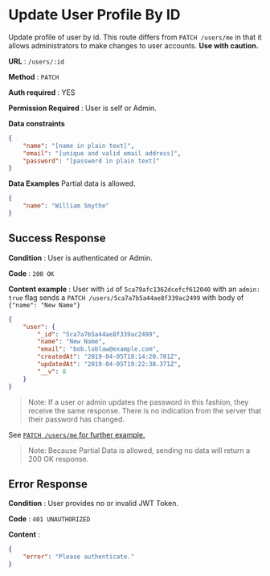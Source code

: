 # Update User Profile By ID

Update profile of user by id. This route differs from `PATCH /users/me` in that it allows administrators to make changes to user accounts. **Use with caution.**

**URL** : `/users/:id`

**Method** : `PATCH`

**Auth required** : YES

**Permission Required** : User is self or Admin.

**Data constraints**

```json
{
    "name": "[name in plain text]",
    "email": "[unique and valid email address]",
    "password": "[password in plain text]"
}
```

**Data Examples**
Partial data is allowed.
```json
{
    "name": "William Smythe"
}
```


## Success Response

**Condition** : User is authenticated or Admin.

**Code** : `200 OK`

**Content example** : User with `id` of `5ca79afc1362dcefcf612040` with an `admin: true` flag sends a `PATCH /users/5ca7a7b5a44ae8f339ac2499` with body of `{"name": "New Name"}`

```json
{
    "user": {
        "_id": "5ca7a7b5a44ae8f339ac2499",
        "name": "New Name",
        "email": "bob.loblaw@example.com",
        "createdAt": "2019-04-05T18:14:20.701Z",
        "updatedAt": "2019-04-05T19:22:38.371Z",
        "__v": 8
    }
}
```

> Note: If a user or admin updates the password in this fashion, they receive the same response. There is no indication from the server that their password has changed.

See [`PATCH /users/me` for further example.](/docs/api/users/me/patch.md)

> Note: Because Partial Data is allowed, sending no data will return a 200 OK response.

## Error Response
**Condition** : User provides no or invalid JWT Token.

**Code** : `401 UNAUTHORIZED`

**Content** :

```json
{
    "error": "Please authenticate."
}
```